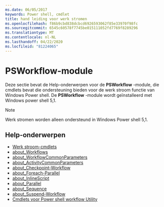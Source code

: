 ```yaml
---
ms.date: 06/05/2017
keywords: Power shell, cmdlet
title: hand leiding voor werk stromen
ms.openlocfilehash: f86b9cbd838dcbcd6926593062f85e33970f98fc
ms.sourcegitcommit: 6545c60578f7745be015111052fd7769f8289296
ms.translationtype: MT
ms.contentlocale: nl-NL
ms.lasthandoff: 04/22/2020
ms.locfileid: "81224065"
---
```

# <a name="psworkflow-module"></a>PSWorkflow-module

Deze sectie bevat de Help-onderwerpen voor de **PSWorkflow** -module, die cmdlets bevat die ondersteuning bieden voor de werk stroom functie van Windows Power shell. De **PSWorkflow** -module wordt geïnstalleerd met Windows power shell 5,1.

> [!NOTE]
> Werk stromen worden alleen ondersteund in Windows Power shell 5,1.

## <a name="help-topics"></a>Help-onderwerpen

- [Werk stroom-cmdlets](/powershell/module/psworkflow/?view=powershell-5.1)
- [about_Workflows](/powershell/module/psworkflow/about/about_workflows?view=powershell-5.1)
- [about_WorkflowCommonParameters](/powershell/module/psworkflow/about/about_WorkflowCommonParameters?view=powershell-5.1)
- [about_ActivityCommonParameters](/powershell/module/psworkflow/about/about_ActivityCommonParameters?view=powershell-5.1)
- [about_Checkpoint-Workflow](/powershell/module/psworkflow/about/about_Checkpoint-Workflow?view=powershell-5.1)
- [about_Foreach-Parallel](/powershell/module/psworkflow/about/about_Foreach-Parallel?view=powershell-5.1)
- [about_InlineScript](/powershell/module/psworkflow/about/about_InlineScript?view=powershell-5.1)
- [about_Parallel](/powershell/module/psworkflow/about/about_Parallel?view=powershell-5.1)
- [about_Sequence](/powershell/module/psworkflow/about/about_Sequence?view=powershell-5.1)
- [about_Suspend-Workflow](/powershell/module/psworkflow/about/about_Suspend-Workflow?view=powershell-5.1)
- [Cmdlets voor Power shell workflow Utility](/powershell/module/psworkflowutility/?view=powershell-5.1)
